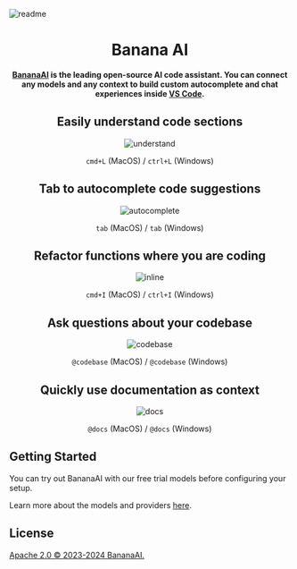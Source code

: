 ![readme](media/BananaAIImage.png)

<h1 align="center">Banana AI</h1>

<div align="center">

**[BananaAI](https://trybanana.ai) is the leading open-source AI code assistant. You can connect any models and any context to build custom autocomplete and chat experiences inside [VS Code](https://marketplace.visualstudio.com/items?itemName=Continue.continue).**

</div>

<div align="center">

## Easily understand code sections

![understand](docs/static/img/understand.gif)

`cmd+L` (MacOS) / `ctrl+L` (Windows)

## Tab to autocomplete code suggestions

![autocomplete](docs/static/img/autocomplete.gif)

`tab` (MacOS) / `tab` (Windows)

## Refactor functions where you are coding

![inline](docs/static/img/inline.gif)

`cmd+I` (MacOS) / `ctrl+I` (Windows)

## Ask questions about your codebase

![codebase](docs/static/img/codebase.gif)

`@codebase` (MacOS) / `@codebase` (Windows)

## Quickly use documentation as context

![docs](docs/static/img/docs.gif)

`@docs` (MacOS) / `@docs` (Windows)

</div>

## Getting Started

You can try out BananaAI with our free trial models before configuring your setup.

Learn more about the models and providers [here](https://BananaAI.dev/docs/setup/overview).

## License

[Apache 2.0 © 2023-2024 BananaAI.](./LICENSE)

